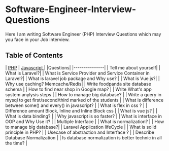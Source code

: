 # Software-Engineer-Interview-Questions
Here I am writing Software Engineer (PHP) Interview Questions which may you face in your Job interview.

## Table of Contents
| [PHP]( README.md ) | 
[ Javascript ](README.md) |
|Questions|
|---------------|
| Tell me about yourself|
| What is Laravel?|
| What is Service Provider and Service Container in Laravel?|
| What is laravel job package and Why use? |
| What is Vue js?|
| Why use caching? Memcache/Redis|
| Write foodpanda site database schema |
| How to find near shop in Google map? |
| Write What's app system anylysis steps |
| How to manage big database? |
| Write a query in mysql to get first/second/third marked of the students |
| What is difference between some() and every() in javascript? |
| What is flex in css ? |
| Difference amount Block, Inline and Inline Block css |
| What is vue js? |
| What is data binding? |
| Why javascript is so faster? |
| What is interface in OOP and Why Use it? |
| Multiple Interface |
| What is normalization? |
| How to manage big database?|
| Laravel Application lifeCycle |
| What is solid principle in PHP?  |
| Usecase of abstraction and Interface ? |
| Describe Database Normalization |
| Is database normalization is better technic in all the time? |



